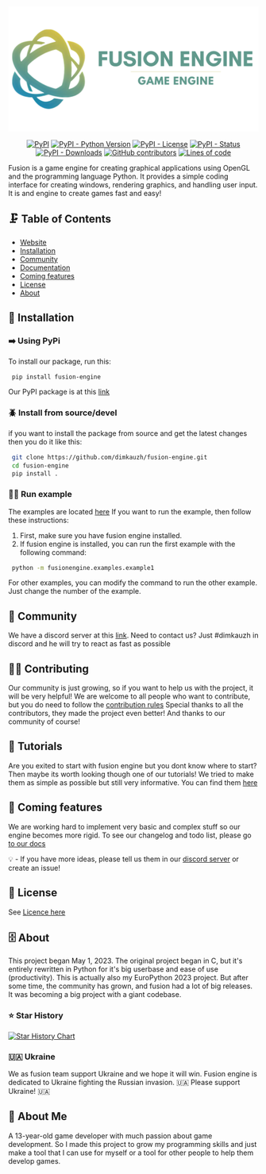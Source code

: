 <p align="center">
  <img src="icon/fusion-banner2.png" alt="logo">
</p>

<p align="center">
<a href="https://pypi.org/project/fusion-engine"><img alt="PyPI" src="https://img.shields.io/pypi/v/fusion-engine?color=blue"></a>
<a href="https://pypi.org/project/fusion-engine"><img alt="PyPI - Python Version" src="https://img.shields.io/pypi/pyversions/fusion-engine?color=blue"></a>
<a href="https://pypi.org/project/fusion-engine"><img alt="PyPI - License" src="https://img.shields.io/pypi/l/fusion-engine?color=blue"></a>
<a href="https://pypi.org/project/fusion-engine"><img alt="PyPI - Status" src="https://img.shields.io/pypi/status/fusion-engine?color=blue"></a>
<a href="https://pypi.org/project/fusion-engine"><img alt="PyPI - Downloads" src="https://img.shields.io/pypi/dm/fusion-engine?color=blue"></a>
<a href="https://github.com/fusionengine-org/fusion/graphs/contributors"><img alt="GitHub contributors" src="https://img.shields.io/github/contributors/fusionengine-org/fusion?color=blue"></a>
<a href="https://github.com/fusionengine-org/fusion"><img alt="Lines of code" src="https://www.aschey.tech/tokei/github/fusionengine-org/fusion"></a>
</p>


Fusion is a game engine for creating graphical applications using OpenGL and the programming language Python. It provides a simple coding interface for creating windows,
rendering graphics, and handling user input. It is and engine to create games fast and easy!

## 🗜️ Table of Contents
- [Website](https://fusion-engine.tech/)
- [Installation](#💾-installation)
- [Community](#👥-community)
- [Documentation](<https://docs.fusion-engine.tech/>)
- [Coming features](#📯-coming-features)
- [License](#🪪-license)
- [About](#🗄️-about)


## 💾 Installation

### ➡️ Using PyPi

To install our package, run this:

```bash
 pip install fusion-engine
```

Our PyPI package is at this [link](<https://pypi.org/project/fusion-engine/>)

### 🪲 Install from source/devel

if you want to install the package from source and get the latest changes then you do it like this:

```bash
 git clone https://github.com/dimkauzh/fusion-engine.git
 cd fusion-engine
 pip install .
```

### 🏃‍♂️ Run example
The examples are located [here](https://github.com/fusionengine-org/fusion/tree/main/src/fusionengine/examples)
If you want to run the example, then follow these instructions:

1. First, make sure you have fusion engine installed.
2. If fusion engine is installed, you can run the first example with the following command:
```bash
 python -m fusionengine.examples.example1
```
For other examples, you can modify the command to run the other example. Just change the number of the example.

## 👥 Community

We have a discord server at this [link](<https://discord.gg/Smg3CK4ZMc>).
Need to contact us? Just #dimkauzh in discord and he will try to react as fast as possible

## 💁‍♂️ Contributing
Our community is just growing, so if you want to help us with the project,
it will be very helpful! We are welcome to all people who want to contribute, but you do need to follow the [contribution rules](CONTRIBUTING.md)
Special thanks to all the contributors, they made the project even better!
And thanks to our community of course!

## 🥎 Tutorials
Are you exited to start with fusion engine but you dont know where to start? Then maybe its worth looking though one of our tutorials! We tried to make them as simple as possible but still very informative. You can find them [here](<https://docs.fusion-engine.tech/>)


## 📯 Coming features

We are working hard to implement very basic and complex stuff so our engine becomes more rigid. To see our changelog and todo list, please go [to our docs](<https://docs.fusion-engine.tech/>)

💡 - If you have more ideas, please tell us them in our [discord server](<https://discord.gg/Smg3CK4ZMc>) or create an issue!

## 🪪 License

See [Licence here](LICENCE.md)

## 🗄️ About

This project began May 1, 2023. The original project began in C, but it's entirely rewritten in Python for it's big userbase and ease of use (productivity). This is actually also my EuroPython 2023 project. But after some time, the community has grown, and fusion had a lot of big releases. It was becoming a big project with a giant codebase.

### ⭐ Star History

<a href="https://api.star-history.com/svg?repos=fusionengine-org/fusion&Timeline">
  <picture>
    <source media="(prefers-color-scheme: dark)" srcset="https://api.star-history.com/svg?repos=fusionengine-org/fusion&type=Timeline&theme=dark" />
    <source media="(prefers-color-scheme: light)" srcset="https://api.star-history.com/svg?repos=fusionengine-org/fusion&type=Timeline" />
    <img alt="Star History Chart" src="https://api.star-history.com/svg?repos=fusionengine-org/fusion&type=Timeline" />
  </picture>
</a>

### 🇺🇦 Ukraine

We as fusion team support Ukraine and we hope it will win. Fusion engine is dedicated to Ukraine fighting the Russian invasion.
🇺🇦 Please support Ukraine! 🇺🇦

## 🚀 About Me

A 13-year-old game developer with much passion about game development. So I made this project to grow my programming skills and just make a tool that I can use for myself or a tool for other people to help them develop games.

